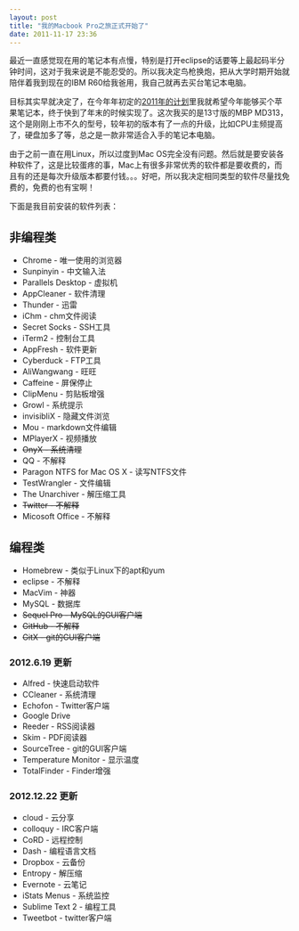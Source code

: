 ```yaml
---
layout: post
title: "我的Macbook Pro之旅正式开始了"
date: 2011-11-17 23:36
---
```

最近一直感觉现在用的笔记本有点慢，特别是打开eclipse的话要等上最起码半分钟时间，这对于我来说是不能忍受的。所以我决定鸟枪换炮，把从大学时期开始就陪伴着我到现在的IBM R60给我爸用，我自己就再去买台笔记本电脑。

目标其实早就决定了，在今年年初定的[2011年的计划](http://liuxuan.info/blog/2011/01/01/plans-for-2011 "2011年的计划")里我就希望今年能够买个苹果笔记本，终于快到了年末的时候实现了。这次我买的是13寸版的MBP MD313，这个是刚刚上市不久的型号，较年初的版本有了一点的升级，比如CPU主频提高了，硬盘加多了等，总之是一款非常适合入手的笔记本电脑。

由于之前一直在用Linux，所以过度到Mac OS完全没有问题。然后就是要安装各种软件了，这是比较蛋疼的事，Mac上有很多非常优秀的软件都是要收费的，而且有的还是每次升级版本都要付钱。。。好吧，所以我决定相同类型的软件尽量找免费的，免费的也有宝啊！

下面是我目前安装的软件列表：
  
## 非编程类 

*  Chrome - 唯一使用的浏览器
*  Sunpinyin - 中文输入法
*  Parallels Desktop - 虚拟机
*  AppCleaner - 软件清理
*  Thunder - 迅雷
*  iChm - chm文件阅读
*  Secret Socks - SSH工具
*  iTerm2 - 控制台工具
*  AppFresh - 软件更新
*  Cyberduck - FTP工具
*  AliWangwang - 旺旺
*  Caffeine - 屏保停止
*  ClipMenu - 剪贴板增强
*  Growl - 系统提示
*  invisibliX - 隐藏文件浏览
*  Mou - markdown文件编辑
*  MPlayerX - 视频播放
*  <s>OnyX - 系统清理</s>
*  QQ - 不解释
*  Paragon NTFS for Mac OS X - 读写NTFS文件
*  TestWrangler - 文件编辑
*  The Unarchiver - 解压缩工具
*  <s>Twitter - 不解释</s>
*  Micosoft Office - 不解释

## 编程类

*  Homebrew - 类似于Linux下的apt和yum
*  eclipse - 不解释
*  MacVim - 神器
*  MySQL - 数据库
*  <s>Sequel Pro - MySQL的GUI客户端</s>
*  <s>GitHub - 不解释</s>
*  <s>GitX - git的GUI客户端</s>

### 2012.6.19 更新

* Alfred - 快速启动软件
* CCleaner - 系统清理
* Echofon - Twitter客户端
* Google Drive
* Reeder - RSS阅读器
* Skim - PDF阅读器
* SourceTree - git的GUI客户端
* Temperature Monitor - 显示温度
* TotalFinder - Finder增强

### 2012.12.22 更新

* cloud - 云分享
* colloquy - IRC客户端
* CoRD - 远程控制
* Dash - 编程语言文档
* Dropbox - 云备份
* Entropy - 解压缩
* Evernote - 云笔记
* iStats Menus - 系统监控
* Sublime Text 2 - 编程工具
* Tweetbot - twitter客户端